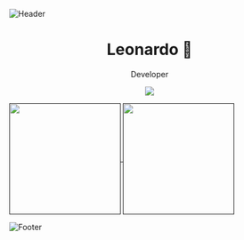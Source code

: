 ![Header](https://i.imgur.com/InS4dn0.png)
<h1 align="center">Leonardo 🌌</h1>
<p align="center">Developer</p>

<p align="center">
  <a href="https://it.linkedin.com/in/leonardo-tozzo/">
    <img src="https://img.shields.io/badge/LinkedIn-0077B5?style=for-the-badge&logo=linkedin&logoColor=white" />
  </a>
</p>

<a href="">
  <img height=200 align="center" src="https://github-readme-stats.vercel.app/api?username=Icorebleidd&theme=radical&show_icons=true&hide_border=true&count_private=true" />
</a>
<a href="">
  <img height=200 align="center" src="https://github-readme-streak-stats.herokuapp.com/?user=Icorebleidd&theme=radical&hide_border=true" />
</a>

![Footer](https://i.imgur.com/ddjIa8X.png)
